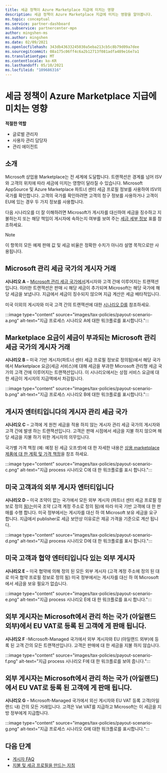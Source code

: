 ```yaml
---
title: 세금 정책이 Azure Marketplace 지급에 미치는 영향
description: 세금 정책이 Azure Marketplace 지급에 미치는 영향을 알아봅니다.
ms.topic: conceptual
ms.service: partner-dashboard
ms.subservice: partnercenter-mpn
author: mingshen-ms
ms.author: mingshen
ms.date: 02/09/2021
ms.openlocfilehash: 343db43633245030a5eba213cb5c8b79d09a7dee
ms.sourcegitcommit: 08a175c06ff4c6a2b12713f081adfa489e16e7a1
ms.translationtype: MT
ms.contentlocale: ko-KR
ms.lasthandoff: 05/10/2021
ms.locfileid: "109686316"
---
```

# <a name="how-tax-policies-affect-payout-for-azure-marketplace"></a>세금 정책이 Azure Marketplace 지급에 미치는 영향

**적절한 역할**

- 글로벌 관리자
- 사용자 관리 담당자
- 관리 에이전트

## <a name="introduction"></a>소개

Microsoft 상업용 Marketplace는 전 세계에 도달합니다. 트랜잭션은 경계를 넘어 ISV와 고객의 위치에 따라 세금에 미치는 영향이 달라질 수 있습니다. Microsoft AppSource 및 Azure Marketplace 파트너 센터 세금 프로필 정보를 사용하여 ISV의 국가를 확인합니다. 고객의 국가를 확인하려면 고객의 청구 정보를 사용하거나 고객이 EU에 있는 경우 두 가지 정보를 사용합니다.

다음 시나리오를 더 잘 이해하려면 Microsoft가 게시자를 대신하여 세금을 징수하고 지불하는지 또는 해당 책임이 게시자에 속하는지 여부를 보여 주는 [세금 세부 정보](tax-details-marketplace.md) 표를 참조하세요.

> [!NOTE]
> 이 항목의 모든 예제 판매 값 및 세금 비율은 정확한 수치가 아니라 설명 목적으로만 사용됩니다.

## <a name="publisher-transacts-in-microsoft-managed-tax-country"></a>Microsoft 관리 세금 국가의 게시자 거래

**시나리오 A** – [Microsoft 관리 세금 국가에서](tax-details-marketplace.md#microsoft-managed-countries)게시자와 고객 간에 이루어지는 트랜잭션입니다. 이러한 트랜잭션은 판매 시 해당 세금이 추가되며 Microsoft는 해당 국가에 해당 세금을 보냅니다. 지급에서 세금이 징수되지 않으며 지급 계산은 세금 배타적입니다.

미국 이외의 게시자와 미국 고객 간의 트랜잭션에 대한 [시나리오 D를](#foreign-publisher-transacts-with-us-customer) 참조하세요.

:::image type="content" source="images/tax-policies/payout-scenario-a.png" alt-text="지급 프로세스 시나리오 A에 대한 워크플로를 표시합니다.":::

## <a name="publisher-transacts-in-microsoft-managed-tax-country-where-marketplace-fee-is-taxable-service"></a>Marketplace 요금이 세금이 부과되는 Microsoft 관리 세금 국가의 게시자 거래

**시나리오 B** – 미국 기반 게시자(파트너 센터 세금 프로필 정보로 정의됨)에서 해당 국가에서 Marketplace 요금(세금 서비스)에 대해 세금을 부과한 Microsoft 관리형 세금 국가의 고객 간에 이루어지는 트랜잭션입니다. 이 시나리오에서는 상점 서비스 요금에 대한 세금이 게시자의 지급액에서 차감됩니다.

:::image type="content" source="images/tax-policies/payout-scenario-b.png" alt-text="지급 프로세스 시나리오 B에 대한 워크플로를 표시합니다.":::

## <a name="publisher-transacts-in-publisher-managed-tax-country"></a>게시자 엔터티입니다의 게시자 관리 세금 국가

**시나리오 C** – 고객에 게 원천 세금을 적용 하지 않는 게시자 관리 세금 국가의 게시자와 고객 간에 발생 하는 트랜잭션입니다. 고객은 판매 시점에서 세금을 지불 하지 않으며 해당 세금을 지불 하기 위한 게시자의 의무입니다.

국가별 가격 책정 (예: 예정 된 세금 오프셋)에 대 한 자세한 내용은 [상용 marketplace 제품에 대 한 계획 및 가격 책정](/azure/marketplace/plans-pricing#custom-prices)을 참조 하세요.

:::image type="content" source="images/tax-policies/payout-scenario-c.png" alt-text="지급 process 시나리오 C에 대 한 워크플로를 표시 합니다.":::

## <a name="foreign-publisher-transacts-with-us-customer"></a>미국 고객과의 외부 게시자 엔터티입니다

**시나리오 D** – 미국 조약이 없는 국가에서 모든 외부 게시자 (파트너 센터 세금 프로필 정보로 정의 [됨)는](#foreign-publisher-with-a-treaty-transacts-with-us-customer)미국 조약 (고객 계정 주소로 정의 됨)에 따라 미국 기반 고객에 대 한 판매를 수행 합니다. 미국 정부에서는 게시자를 대신 하 여 Microsoft 보유 세금을 요구 합니다. 지급에서 publisher로 세금 보안상 이유로은 제공 가격을 기준으로 계산 됩니다.

:::image type="content" source="images/tax-policies/payout-scenario-d.png" alt-text="지급 process 시나리오 D에 대 한 워크플로를 표시 합니다.":::

## <a name="foreign-publisher-with-a-treaty-transacts-with-us-customer"></a>미국 고객과 협약 엔터티입니다 있는 외부 게시자

**시나리오 E** – 미국 협약에 의해 정의 된 모든 외부 게시자 (고객 계정 주소에 정의 된 대로 미국 협약 프로필 정보로 정의 됨) 미국 정부에서는 게시자를 대신 하 여 Microsoft에서 세금을 보유 필요가 없습니다.

:::image type="content" source="images/tax-policies/payout-scenario-e.png" alt-text="지급 process 시나리오 E에 대 한 워크플로를 표시 합니다.":::

## <a name="foreign-publisher-sells-to-an-eu-vat-registered-customer-in-a-microsoft-managed-country-outside-ireland"></a>외부 게시자는 Microsoft에서 관리 하는 국가 (아일랜드 외부)에서 EU VAT로 등록 된 고객에 게 판매 됩니다.

**시나리오 F** -Microsoft-Managed 국가에서 외부 게시자와 EU (아일랜드 외부)에 등록 된 고객 간의 모든 트랜잭션입니다. 고객은 판매에 대 한 세금을 지불 하지 않습니다.

:::image type="content" source="images/tax-policies/payout-scenario-f.png" alt-text="지급 process 시나리오 F에 대 한 워크플로를 보여 줍니다.":::

## <a name="foreign-publisher-sells-to-an-eu-vat-registered-customer-in-a-microsoft-managed-country-in-ireland"></a>외부 게시자는 Microsoft에서 관리 하는 국가 (아일랜드)에서 EU VAT로 등록 된 고객에 게 판매 됩니다.

**시나리오 G** – Microsoft-Managed 국가에서 외신 게시자와 EU VAT 등록 고객(아일랜드 내) 간의 모든 거래입니다. 고객은 Vat VAT를 지급하고 Microsoft는 이 세금을 지방 정부에게 지급합니다.

:::image type="content" source="images/tax-policies/payout-scenario-g.png" alt-text="지급 프로세스 시나리오 G에 대한 워크플로를 표시합니다.":::

## <a name="next-steps"></a>다음 단계

- [게시자 FAQ](/azure/marketplace/marketplace-faq-publisher-guide)
- [지불 및 세금 프로필을 만드는 지침](./set-up-your-payout-account.md?context=%2fazure%2fmarketplace%2fcontext%2fcontext#create-a-payment-profile)
